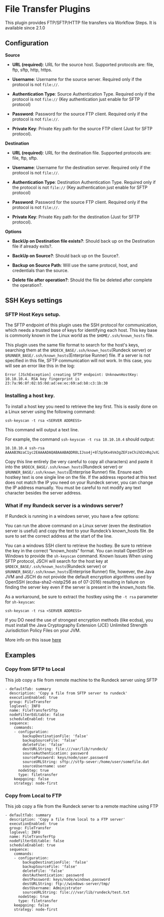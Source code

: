 # File Transfer Plugins

<!---
Original:
http://download.rundeck.com/plugins/file-transfer-plugin.html
--->

This plugin provides FTP/SFTP/HTTP file transfers via Workflow Steps.
It is available since 2.1.0

## Configuration

**Source**

- **URL (required)**: URL for the source host. Supported protocols are: file, ftp, sftp, http, https.

- **Username**: Username for the source server. Required only if the protocol is not `file://`.

* **Authentication Type**: Source Authentication Type. Required only if the protocol is not `file://` (Key authentication just enable for SFTP protocol)

* **Password**: Password for the source FTP client. Required only if the protocol is not `file://`.

* **Private Key**: Private Key path for the source FTP client (Just for SFTP protocol).

**Destination**

- **URL (required)**: URL for the destination file. Supported protocols are: file, ftp, sftp.

- **Username**: Username for the destination server. Required only if the protocol is not `file://`.

- **Authentication Type**: Destination Authentication Type. Required only if the protocol is not `file://` (Key authentication just enable for SFTP protocol)

- **Password**: Password for the source FTP client. Required only if the protocol is not `file://`.

- **Private Key**: Private Key path for the destination (Just for SFTP protocol).

**Options**

- **BackUp on Destination file exists?**: Should back up on the Destination file if already exits?.

- **BackUp on Source?**: Should back up on the Source?.

- **Backup on Source Path**: Will use the same protocol, host, and credentials than the source.

- **Delete file after operation?**: Should the file be deleted after complete the operation?.

## SSH Keys settings

### SFTP Host Keys setup.

The SFTP endpoint of this plugin uses the SSH protocol for communication, which needs a trusted base of keys for identifying each host.
This key base is commonly known in the Linux world as the `$HOME/.ssh/known_hosts` file.

This plugin uses the same file format to search for the host's keys, searching them at the `$RDECK_BASE/.ssh/known_hosts`(Rundeck server) or `$RUNNER_BASE/.ssh/known_hosts`(Enterprise Runner) file.
If a server is not specified in this file, SFTP communication will not work. In this case, you will see an error like this in the log:

```
Error [JSchException] creating SFTP endpoint: UnknownHostKey: 10.10.10.4. RSA key fingerprint is 23:7a:96:8f:02:b5:0d:ad:ee:ec:69:ad:b8:c3:1b:30
```

### Installing a host key.

To install a host key you need to retrieve the key first. This is easily done on a Linux server using the following command:

```
ssh-keyscan -t rsa <SERVER ADDRESS>
```

This command will output a text line.

For example, the command `ssh-keyscan -t rsa 10.10.10.4` should output:

```
10.10.10.4 ssh-rsa AAAAB3NzaC1yc2EAAAADAQABAAABAQDR8LIJso4j+8l5p5Kx4Vm3gZEFzeChihD2nRqJvXZqjpo64bs6AjT8ismwTjAlzJVeFTiRW5/Kj/HAk2ipVTaNbqdwSrKBKewu0BwSWuY84VWZGC4V1R2QUS6+nMeXdi+A0BJFW3rM6uyhb+EgtyOd4ZnwKAoF01FW76zvdY3O0erwcxLZHP8y92C/Qgy+2ii8xfVGrmUNkX+neoNisMllyr+UOXzpPWFmPgyCE7r7Cptishj66XFfQI+xh5HiVL4sbnGP3jX8fC3C802znZ9XgGVENxdwIZqWfc8JzsjfHF6HD7lY/zgS5r/JcxX5Zt4gGjmzy0inJRogWCwXI1+r
```

Copy this line entirely (be very careful to copy all characters) and paste it into the `$RDECK_BASE/.ssh/known_hosts`(Rundeck server) or `$RUNNER_BASE/.ssh/known_hosts`(Enterprise Runner) file.
Ensure each hostkey text is one single line on the file. If the address reported at this text does not match the IP you need on your Rundeck server, you can change the IP address manually.
You must be careful to not modify any text character besides the server address.

### What if my Rundeck server is a windows server?

If Rundeck is running in a windows server, you have a few options:

You can run the above command on a Linux server (even the destination server is useful) and copy the text to your Rundeck’s known_hosts file.
Be sure to set the correct address at the start of the line.

You can a windows SSH client to retrieve the hostkey. Be sure to retrieve the key in the correct “known_hosts” format.
You can install OpenSSH on Windows to provide the `sh-keyscan` command.
Known Issues
When using SFTP protocol, JSCH will search for the host key at `$RDECK_BASE/.ssh/known_hosts`(Rundeck server) or `$RUNNER_BASE/.ssh/known_hosts`(Enterprise Runner) file, however, the Java JVM and JSCH do not provide the default encryption algorithms used by OpenSSH (ecdsa-sha2-nistp256 as of 07-2016) resulting in failure on finding the server key even if the server is present in the known_hosts file.

As a workaround, be sure to extract the hostkey using the `-t rsa` parameter for `sh-keyscan`:

```
ssh-keyscan -t rsa <SERVER ADDRESS>
```

If you DO need the use of strongest encryption methods (like ecdsa), you must install the Java Cryptography Extension (JCE) Unlimited Strength Jurisdiction Policy Files on your JVM.

More info on this issue [here](http://stackoverflow.com/questions/30846076/jsch-algorithm-negotiation-fail)

## Examples

### Copy from SFTP to Local

This job copy a file from remote machine to the Rundeck server using SFTP

```
- defaultTab: summary
  description: 'Copy a file from SFTP server to rundeck'
  executionEnabled: true
  group: FileTransfer
  loglevel: INFO
  name: FileTransferSftp
  nodeFilterEditable: false
  scheduleEnabled: true
  sequence:
    commands:
    - configuration:
        backupDestinationFile: 'false'
        backupSourceFile: 'false'
        deleteFile: 'false'
        destURLString: file:///var/lib/rundeck/
        sourceAuthentication: password
        sourcePassword: keys/node/user.password
        sourceURLString: sftp://stfp-sever:/home/user/somefile.dat
        sourceUsername: user
      nodeStep: true
      type: filetransfer
    keepgoing: false
    strategy: node-first
```

### Copy from Local to FTP

This job copy a file from the Rundeck server to a remote machine using FTP

```
- defaultTab: summary
  description: 'Copy a file from local to a FTP server'
  executionEnabled: true
  group: FileTransfer
  loglevel: INFO
  name: FileTransferFtp
  nodeFilterEditable: false
  scheduleEnabled: true
  sequence:
    commands:
    - configuration:
        backupDestinationFile: 'false'
        backupSourceFile: 'false'
        deleteFile: 'false'
        destAuthentication: password
        destPassword: keys/node/windows.password
        destURLString: ftp://windows-server/tmp/
        destUsername: Administrator
        sourceURLString: file:///var/lib/rundeck/test.txt
      nodeStep: true
      type: filetransfer
    keepgoing: false
    strategy: node-first

```
